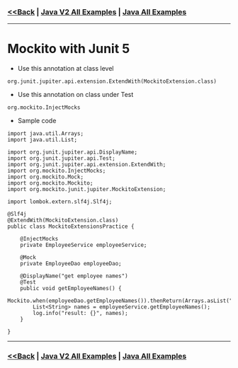 ### [<<Back](../README.md) | [Java V2 All Examples](https://github.com/avinashbabudonthu/java/blob/master/java-v2/README.md) | [Java All Examples](https://github.com/avinashbabudonthu/java/blob/master/README.md)
------
# Mockito with Junit 5
* Use this annotation at class level
```
org.junit.jupiter.api.extension.ExtendWith(MockitoExtension.class)
```
* Use this annotation on class under Test
```
org.mockito.InjectMocks
```
* Sample code
```
import java.util.Arrays;
import java.util.List;

import org.junit.jupiter.api.DisplayName;
import org.junit.jupiter.api.Test;
import org.junit.jupiter.api.extension.ExtendWith;
import org.mockito.InjectMocks;
import org.mockito.Mock;
import org.mockito.Mockito;
import org.mockito.junit.jupiter.MockitoExtension;

import lombok.extern.slf4j.Slf4j;

@Slf4j
@ExtendWith(MockitoExtension.class)
public class MockitoExtensionsPractice {

	@InjectMocks
	private EmployeeService employeeService;

	@Mock
	private EmployeeDao employeeDao;

	@DisplayName("get employee names")
	@Test
	public void getEmployeeNames() {
		Mockito.when(employeeDao.getEmployeeNames()).thenReturn(Arrays.asList("jim"));
		List<String> names = employeeService.getEmployeeNames();
		log.info("result: {}", names);
	}

}
```
------
### [<<Back](../README.md) | [Java V2 All Examples](https://github.com/avinashbabudonthu/java/blob/master/java-v2/README.md) | [Java All Examples](https://github.com/avinashbabudonthu/java/blob/master/README.md)